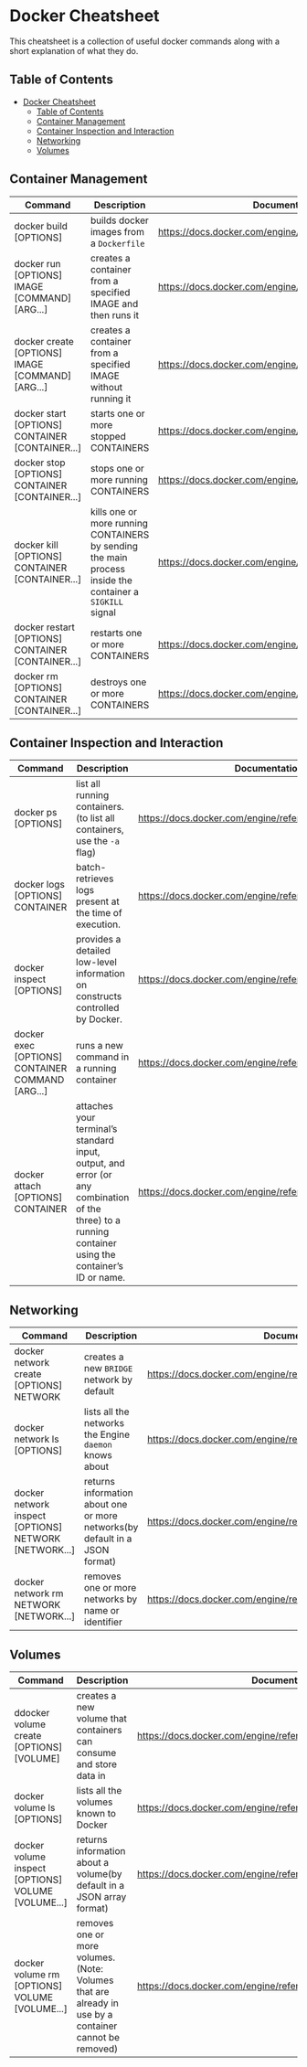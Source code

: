 # Docker Cheatsheet

This cheatsheet is a collection of useful docker commands along with a short explanation of what they do. 

## Table of Contents

- [Docker Cheatsheet](#docker-cheatsheet)
  - [Table of Contents](#table-of-contents)
  - [Container Management](#container-management)
  - [Container Inspection and Interaction](#container-inspection-and-interaction)
  - [Networking](#networking)
  - [Volumes](#volumes)


## Container Management

Command | Description | Documentation Link
--- | --- | ---
docker build [OPTIONS] | builds docker images from a ```Dockerfile``` | https://docs.docker.com/engine/reference/commandline/build/ 
docker run [OPTIONS] IMAGE [COMMAND] [ARG...] | creates a container from a specified IMAGE and then runs it | https://docs.docker.com/engine/reference/commandline/run/
docker create [OPTIONS] IMAGE [COMMAND] [ARG...] | creates a container from a specified IMAGE without running it | https://docs.docker.com/engine/reference/commandline/create/
docker start [OPTIONS] CONTAINER [CONTAINER...] | starts one or more stopped CONTAINERS | https://docs.docker.com/engine/reference/commandline/start/
docker stop [OPTIONS] CONTAINER [CONTAINER...] | stops one or more running CONTAINERS | https://docs.docker.com/engine/reference/commandline/stop/
docker kill [OPTIONS] CONTAINER [CONTAINER...]| kills one or more running CONTAINERS by sending the main process inside the container a ```SIGKILL``` signal | https://docs.docker.com/engine/reference/commandline/kill/
docker restart [OPTIONS] CONTAINER [CONTAINER...] | restarts one or more CONTAINERS | https://docs.docker.com/engine/reference/commandline/restart/
docker rm [OPTIONS] CONTAINER [CONTAINER...] | destroys one or more CONTAINERS | https://docs.docker.com/engine/reference/commandline/rm/


## Container Inspection and Interaction

Command | Description | Documentation Link
--- | --- | ---
docker ps [OPTIONS] | list all running containers. (to list all containers, use the ```-a``` flag) | https://docs.docker.com/engine/reference/commandline/ps/
docker logs [OPTIONS] CONTAINER | batch-retrieves logs present at the time of execution. | https://docs.docker.com/engine/reference/commandline/logs/
docker inspect [OPTIONS] | provides a detailed low-level information on constructs controlled by Docker. | https://docs.docker.com/engine/reference/commandline/inspect/
docker exec [OPTIONS] CONTAINER COMMAND [ARG...] | runs a new command in a running container | https://docs.docker.com/engine/reference/commandline/exec/
docker attach [OPTIONS] CONTAINER |  attaches your terminal’s standard input, output, and error (or any combination of the three) to a running container using the container’s ID or name. | https://docs.docker.com/engine/reference/commandline/attach/

## Networking

Command | Description | Documentation Link
--- | --- | ---
docker network create [OPTIONS] NETWORK | creates a new ```BRIDGE``` network by default | https://docs.docker.com/engine/reference/commandline/network_create/
docker network ls [OPTIONS] | lists all the networks the Engine ```daemon``` knows about | https://docs.docker.com/engine/reference/commandline/network_ls/
docker network inspect [OPTIONS] NETWORK [NETWORK...] | returns information about one or more networks(by default in a JSON format) | https://docs.docker.com/engine/reference/commandline/network_inspect/
docker network rm NETWORK [NETWORK...] | removes one or more networks by name or identifier | https://docs.docker.com/engine/reference/commandline/network_rm/

## Volumes

Command | Description | Documentation Link
--- | --- | ---
ddocker volume create [OPTIONS] [VOLUME] | creates a new volume that containers can consume and store data in | https://docs.docker.com/engine/reference/commandline/volume_create/
docker volume ls [OPTIONS] | lists all the volumes known to Docker | https://docs.docker.com/engine/reference/commandline/volume_ls/
docker volume inspect [OPTIONS] VOLUME [VOLUME...] | returns information about a volume(by default in a JSON  array format) | https://docs.docker.com/engine/reference/commandline/volume_inspect/
docker volume rm [OPTIONS] VOLUME [VOLUME...] | removes one or more volumes. (Note: Volumes that are already in use by a container cannot be removed) | https://docs.docker.com/engine/reference/commandline/volume_rm/
